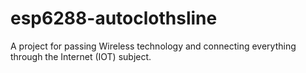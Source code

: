 # esp6288-autoclothsline
A project for passing Wireless technology and connecting everything through the Internet (IOT) subject.
